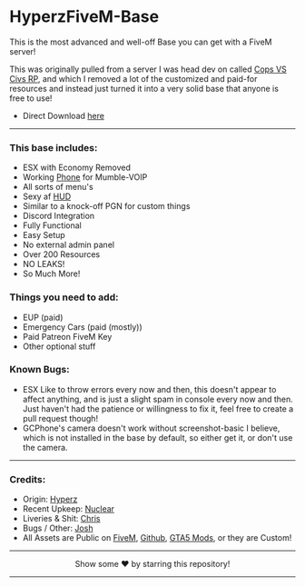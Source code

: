 # HyperzFiveM-Base
This is the most advanced and well-off Base you can get with a FiveM server!

This was originally pulled from a server I was head dev on called [Cops VS Civs RP](https://youtube.com/poogan), and which I removed a lot of the customized and paid-for resources and instead just turned it into a very solid base that anyone is free to use!

- Direct Download [here](https://hyperz.dev/fivembase1)

---

### This base includes:

- ESX with Economy Removed
- Working [Phone](https://github.com/Re-Ignited-Development/Re-Ignited-Phone) for Mumble-VOIP
- All sorts of menu's
- Sexy af [HUD](https://github.com/itz-hyperz/hyperzhuddesign-fivem)
- Similar to a knock-off PGN for custom things
- Discord Integration
- Fully Functional
- Easy Setup
- No external admin panel
- Over 200 Resources
- NO LEAKS!
- So Much More!

### Things you need to add:

- EUP (paid)
- Emergency Cars (paid (mostly))
- Paid Patreon FiveM Key
- Other optional stuff

### Known Bugs:

- ESX Like to throw errors every now and then, this doesn't appear to affect anything, and is just a slight spam in console every now and then. Just haven't had the patience or willingness to fix it, feel free to create a pull request though!
- GCPhone's camera doesn't work without screenshot-basic I believe, which is not installed in the base by default, so either get it, or don't use the camera.

---

### Credits:
- Origin: [Hyperz](https://hyperz.dev/github)
- Recent Upkeep: [Nuclear](https://github.com/Nuclear15)
- Liveries & Shit: [Chris](https://github.com/RealGroddy)
- Bugs / Other: [Josh](https://github.com/joshua66553)
- All Assets are Public on [FiveM](https://forum.cfx.re/c/development/releases/7), [Github](https://github.com), [GTA5 Mods](https://gta5-mods.com), or they are Custom!

---

<p align=center>Show some ❤️ by starring this repository!</p>

---
